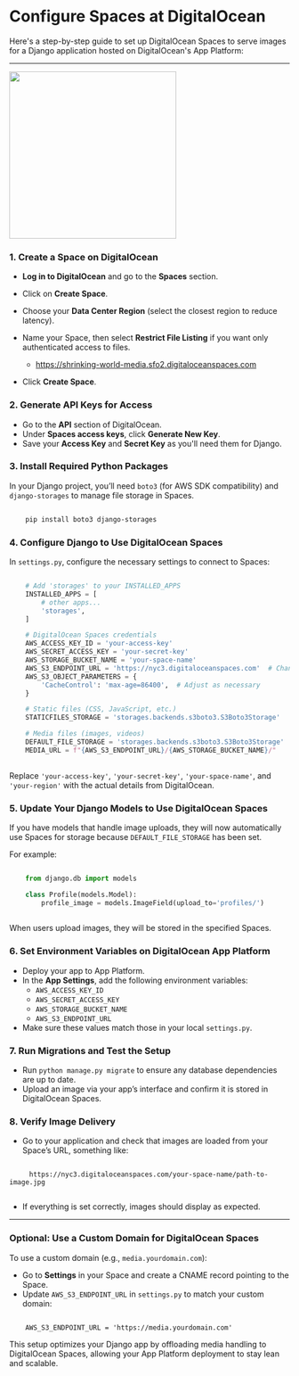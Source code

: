 # Configure Spaces at DigitalOcean

Here's a step-by-step guide to set up DigitalOcean Spaces to serve images for a Django application hosted on DigitalOcean's App Platform:

---

<img src="https://shrinking-world-media.sfo2.digitaloceanspaces.com/world.jpg" width="300">


### 1. **Create a Space on DigitalOcean**

- **Log in to DigitalOcean** and go to the **Spaces** section.
- Click on **Create Space**.
- Choose your **Data Center Region** (select the closest region to reduce latency).
- Name your Space, then select **Restrict File Listing** if you want only authenticated access to files.
    - https://shrinking-world-media.sfo2.digitaloceanspaces.com

- Click **Create Space**.

### 2. **Generate API Keys for Access**
   - Go to the **API** section of DigitalOcean.
   - Under **Spaces access keys**, click **Generate New Key**.
   - Save your **Access Key** and **Secret Key** as you'll need them for Django.

### 3. **Install Required Python Packages**
In your Django project, you’ll need `boto3` (for AWS SDK compatibility) and `django-storages` to manage file storage in Spaces.
   
```bash

    pip install boto3 django-storages

```

### 4. **Configure Django to Use DigitalOcean Spaces**

   In `settings.py`, configure the necessary settings to connect to Spaces:

```python

    # Add 'storages' to your INSTALLED_APPS
    INSTALLED_APPS = [
        # other apps...
        'storages',
    ]

    # DigitalOcean Spaces credentials
    AWS_ACCESS_KEY_ID = 'your-access-key'
    AWS_SECRET_ACCESS_KEY = 'your-secret-key'
    AWS_STORAGE_BUCKET_NAME = 'your-space-name'
    AWS_S3_ENDPOINT_URL = 'https://nyc3.digitaloceanspaces.com'  # Change region if necessary
    AWS_S3_OBJECT_PARAMETERS = {
        'CacheControl': 'max-age=86400',  # Adjust as necessary
    }

    # Static files (CSS, JavaScript, etc.)
    STATICFILES_STORAGE = 'storages.backends.s3boto3.S3Boto3Storage'

    # Media files (images, videos)
    DEFAULT_FILE_STORAGE = 'storages.backends.s3boto3.S3Boto3Storage'
    MEDIA_URL = f"{AWS_S3_ENDPOINT_URL}/{AWS_STORAGE_BUCKET_NAME}/"
   
```

   Replace `'your-access-key'`, `'your-secret-key'`, `'your-space-name'`, and `'your-region'` with the actual details from DigitalOcean.

### 5. **Update Your Django Models to Use DigitalOcean Spaces**
   If you have models that handle image uploads, they will now automatically use Spaces for storage because `DEFAULT_FILE_STORAGE` has been set.

   For example:

```python

    from django.db import models

    class Profile(models.Model):
        profile_image = models.ImageField(upload_to='profiles/')
   

```

   When users upload images, they will be stored in the specified Spaces.

### 6. **Set Environment Variables on DigitalOcean App Platform**
   - Deploy your app to App Platform.
   - In the **App Settings**, add the following environment variables:
     - `AWS_ACCESS_KEY_ID`
     - `AWS_SECRET_ACCESS_KEY`
     - `AWS_STORAGE_BUCKET_NAME`
     - `AWS_S3_ENDPOINT_URL`
   - Make sure these values match those in your local `settings.py`.

### 7. **Run Migrations and Test the Setup**
   - Run `python manage.py migrate` to ensure any database dependencies are up to date.
   - Upload an image via your app’s interface and confirm it is stored in DigitalOcean Spaces.

### 8. **Verify Image Delivery**
   
- Go to your application and check that images are loaded from your Space’s URL, something like:

```

     https://nyc3.digitaloceanspaces.com/your-space-name/path-to-image.jpg


```

- If everything is set correctly, images should display as expected.

---

### Optional: **Use a Custom Domain for DigitalOcean Spaces**

To use a custom domain (e.g., `media.yourdomain.com`):

- Go to **Settings** in your Space and create a CNAME record pointing to the Space.
- Update `AWS_S3_ENDPOINT_URL` in `settings.py` to match your custom domain:
     
```

    AWS_S3_ENDPOINT_URL = 'https://media.yourdomain.com'

```

This setup optimizes your Django app by offloading media handling to DigitalOcean Spaces, allowing your App Platform deployment to stay lean and scalable.